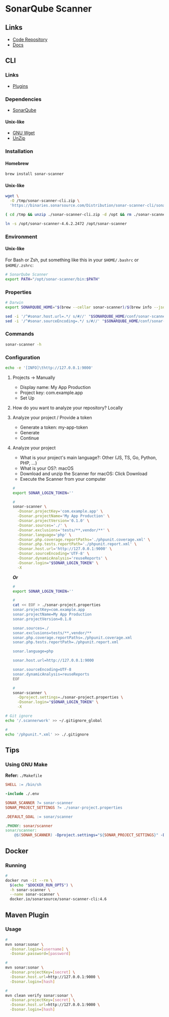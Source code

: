 # SonarQube Scanner

<!--
https://github.com/josephjsf2/josephjsf2.github.io/blob/b4780c2e99bd5b69b1d32ae3f8f7d9665360f758/_posts/others/2019/03/20/2019-03-20-SonarQube-1.md
https://github.com/Stashchenko/sonarqube/blob/dc356fb8550c1c8605ae49c5c10a2b0e53d105b4/sonar-analyze.sh
-->

## Links

- [Code Repository](https://github.com/SonarSource/sonar-scanner-cli)
- [Docs](https://docs.sonarqube.org/latest/analysis/scan/sonarscanner/)

## CLI

### Links

- [Plugins](./plugins/README.md)

### Dependencies

- [SonarQube](/sonarsource/sonarqube-ce.md#docker)

#### Unix-like

- [GNU Wget](/gnu-wget.md)
- [UnZip](/unzip.md)

### Installation

#### Homebrew

```sh
brew install sonar-scanner
```

#### Unix-like

```sh
wget \
  -O /tmp/sonar-scanner-cli.zip \
  'https://binaries.sonarsource.com/Distribution/sonar-scanner-cli/sonar-scanner-cli-4.6.2.2472.zip'

( cd /tmp && unzip ./sonar-scanner-cli.zip -d /opt && rm ./sonar-scanner-cli.zip )

ln -s /opt/sonar-scanner-4.6.2.2472 /opt/sonar-scanner
```

### Environment

#### Unix-like

For Bash or Zsh, put something like this in your `$HOME/.bashrc` or `$HOME/.zshrc`:

```sh
# SonarQube Scanner
export PATH="/opt/sonar-scanner/bin:$PATH"
```

### Properties

```sh
# Darwin
export SONARQUBE_HOME="$(brew --cellar sonar-scanner)/$(brew info --json sonar-scanner | jq -r '.[0].installed[0].version')/libexec"

sed -i '/^#sonar.host.url=.*/ s/#//' "$SONARQUBE_HOME/conf/sonar-scanner.properties"
sed -i '/^#sonar.sourceEncoding=.*/ s/#//' "$SONARQUBE_HOME/conf/sonar-scanner.properties"
```

### Commands

```sh
sonar-scanner -h
```

### Configuration

```sh
echo -e '[INFO]\thttp://127.0.0.1:9000'
```

1. Projects -> Manually
   - Display name: My App Production
   - Project key: com.example.app
   - Set Up
2. How do you want to analyze your repository? Locally
3. Analyze your project / Provide a token
   - Generate a token: my-app-token
   - Generate
   - Continue
4. Analyze your project

   - What is your project's main language?: Other (JS, TS, Go, Python, PHP, ...)
   - What is your OS?: macOS
   - Download and unzip the Scanner for macOS: Click Download
   - Execute the Scanner from your computer

   ```sh
   #
   export SONAR_LOGIN_TOKEN=''

   #
   sonar-scanner \
     -Dsonar.projectKey='com.example.app' \
     -Dsonar.projectName='My App Production' \
     -Dsonar.projectVersion='0.1.0' \
     -Dsonar.sources='./' \
     -Dsonar.exclusions='tests/**,vendor/**' \
     -Dsonar.language='php' \
     -Dsonar.php.coverage.reportPaths='./phpunit.coverage.xml' \
     -Dsonar.php.tests.reportPath='./phpunit.report.xml' \
     -Dsonar.host.url='http://127.0.0.1:9000' \
     -Dsonar.sourceEncoding='UTF-8' \
     -Dsonar.dynamicAnalysis='reuseReports' \
     -Dsonar.login="$SONAR_LOGIN_TOKEN" \
     -X
   ```

   **_Or_**

   ```sh
   #
   export SONAR_LOGIN_TOKEN=''

   #
   cat << EOF > ./sonar-project.properties
   sonar.projectKey=com.example.app
   sonar.projectName=My App Production
   sonar.projectVersion=0.1.0

   sonar.sources=./
   sonar.exclusions=tests/**,vendor/**
   sonar.php.coverage.reportPaths=./phpunit.coverage.xml
   sonar.php.tests.reportPath=./phpunit.report.xml

   sonar.language=php

   sonar.host.url=http://127.0.0.1:9000

   sonar.sourceEncoding=UTF-8
   sonar.dynamicAnalysis=reuseReports
   EOF

   #
   sonar-scanner \
     -Dproject.settings=./sonar-project.properties \
     -Dsonar.login="$SONAR_LOGIN_TOKEN" \
     -X
   ```

```sh
# Git ignore
echo '/.scannerwork' >> ~/.gitignore_global

#
echo '/phpunit.*.xml' >> ./.gitignore
```

## Tips

### Using GNU Make

**Refer:** `./Makefile`

```Makefile
SHELL := /bin/sh

-include ./.env

SONAR_SCANNER ?= sonar-scanner
SONAR_PROJECT_SETTINGS ?= ./sonar-project.properties

.DEFAULT_GOAL := sonar/scanner

.PHONY: sonar/scanner
sonar/scanner:
	@$(SONAR_SCANNER) -Dproject.settings="${SONAR_PROJECT_SETTINGS}" -Dsonar.login="${SONAR_LOGIN_TOKEN}"
```

## Docker

### Running

```sh
#
docker run -it --rm \
  $(echo "$DOCKER_RUN_OPTS") \
  -h sonar-scanner \
  --name sonar-scanner \
  docker.io/sonarsource/sonar-scanner-cli:4.6
```

## Maven Plugin

### Usage

```sh
#
mvn sonar:sonar \
  -Dsonar.login=[username] \
  -Dsonar.password=[password]

#
mvn sonar:sonar \
  -Dsonar.projectKey=[secret] \
  -Dsonar.host.url=http://127.0.0.1:9000 \
  -Dsonar.login=[hash]

#
mvn clean verify sonar:sonar \
  -Dsonar.projectKey=[secret] \
  -Dsonar.host.url=http://127.0.0.1:9000 \
  -Dsonar.login=[hash]
```

<!-- ### Issues -->

<!-- ####

```log
[ERROR] Failed to execute goal org.codehaus.mojo:sonar-maven-plugin:2.6:sonar (default-cli) on project [project-name]: Can not execute SonarQube analysis: Plugin org.codehaus.sonar:sonar-maven3-plugin:7.9.2.30863 or one of its dependencies could not be resolved: Failed to read artifact descriptor for org.codehaus.sonar:sonar-maven3-plugin:jar:7.9.2.30863: Could not transfer artifact org.codehaus.sonar:sonar-maven3-plugin:pom:7.9.2.30863 from/to central (https://repo.maven.apache.org/maven2): Received fatal alert: protocol_version -> [Help 1]
```

TODO -->
